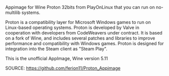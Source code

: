 
 Appimage for Wine Proton 32bits from PlayOnLinux that you
 can run on no-multilib systems.
 
 Proton is a compatibility layer for Microsoft Windows games
 to run on Linux-based operating systems. Proton is developed
 by Valve in cooperation with developers from CodeWeavers 
 under contract. It is based on a fork of Wine, and includes
 several patches and libraries to improve performance and 
 compatibility with Windows games. Proton is designed for 
 integration into the Steam client as "Steam Play".
 
 This is the unofficial AppImage, Wine version 5.11
 

 SOURCE: https://github.com/ferion11/Proton_Appimage
